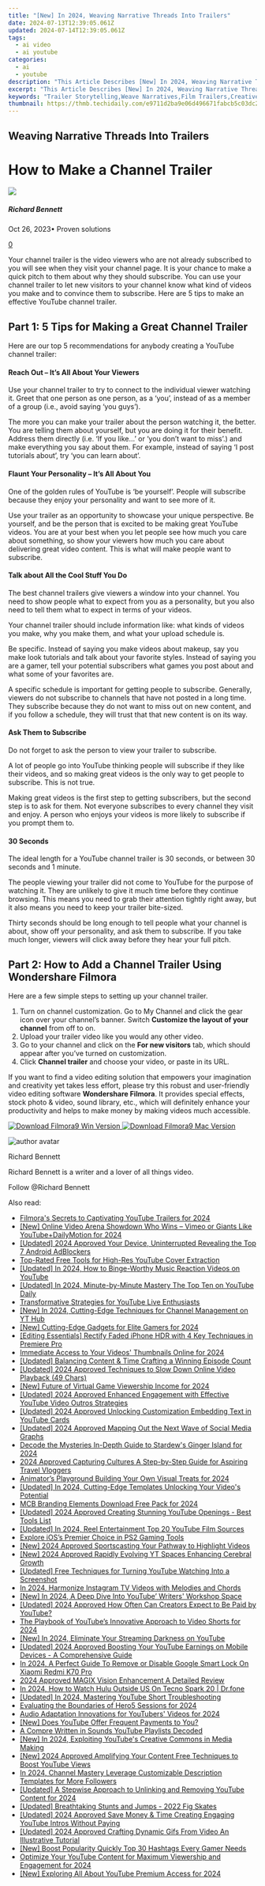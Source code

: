 ```yaml
---
title: "[New] In 2024, Weaving Narrative Threads Into Trailers"
date: 2024-07-13T12:39:05.061Z
updated: 2024-07-14T12:39:05.061Z
tags:
  - ai video
  - ai youtube
categories:
  - ai
  - youtube
description: "This Article Describes [New] In 2024, Weaving Narrative Threads Into Trailers"
excerpt: "This Article Describes [New] In 2024, Weaving Narrative Threads Into Trailers"
keywords: "Trailer Storytelling,Weave Narratives,Film Trailers,Creative Marketing,Engaging Synopses,Cinematic Threads,Plot Integration"
thumbnail: https://thmb.techidaily.com/e9711d2ba9e06d496671fabcb5c03dc2cfd9b4b1eb26d7f5f5a9a68662ceb542.jpg
---
```


## Weaving Narrative Threads Into Trailers

# How to Make a Channel Trailer

![](https://images.wondershare.com/filmora/article-images/richard-bennett.jpg)

##### Richard Bennett

 Oct 26, 2023• Proven solutions

[0](#commentsBoxSeoTemplate)

Your channel trailer is the video viewers who are not already subscribed to you will see when they visit your channel page. It is your chance to make a quick pitch to them about why they should subscribe. You can use your channel trailer to let new visitors to your channel know what kind of videos you make and to convince them to subscribe. Here are 5 tips to make an effective YouTube channel trailer.

## Part 1: 5 Tips for Making a Great Channel Trailer

Here are our top 5 recommendations for anybody creating a YouTube channel trailer:

#### Reach Out – It’s All About Your Viewers

Use your channel trailer to try to connect to the individual viewer watching it. Greet that one person as one person, as a ‘you’, instead of as a member of a group (i.e., avoid saying ‘you guys’).

The more you can make your trailer about the person watching it, the better. You are telling them about yourself, but you are doing it for their benefit. Address them directly (i.e. ‘If you like…’ or ‘you don’t want to miss’.) and make everything you say about them. For example, instead of saying ‘I post tutorials about’, try ‘you can learn about’.

#### Flaunt Your Personality – It’s All About You

One of the golden rules of YouTube is ‘be yourself’. People will subscribe because they enjoy your personality and want to see more of it.

Use your trailer as an opportunity to showcase your unique perspective. Be yourself, and be the person that is excited to be making great YouTube videos. You are at your best when you let people see how much you care about something, so show your viewers how much you care about delivering great video content. This is what will make people want to subscribe.

#### Talk about All the Cool Stuff You Do

The best channel trailers give viewers a window into your channel. You need to show people what to expect from you as a personality, but you also need to tell them what to expect in terms of your videos.

Your channel trailer should include information like: what kinds of videos you make, why you make them, and what your upload schedule is.

Be specific. Instead of saying you make videos about makeup, say you make look tutorials and talk about your favorite styles. Instead of saying you are a gamer, tell your potential subscribers what games you post about and what some of your favorites are.

A specific schedule is important for getting people to subscribe. Generally, viewers do not subscribe to channels that have not posted in a long time. They subscribe because they do not want to miss out on new content, and if you follow a schedule, they will trust that that new content is on its way.

#### Ask Them to Subscribe

Do not forget to ask the person to view your trailer to subscribe.

A lot of people go into YouTube thinking people will subscribe if they like their videos, and so making great videos is the only way to get people to subscribe. This is not true.

Making great videos is the first step to getting subscribers, but the second step is to ask for them. Not everyone subscribes to every channel they visit and enjoy. A person who enjoys your videos is more likely to subscribe if you prompt them to.

#### 30 Seconds

The ideal length for a YouTube channel trailer is 30 seconds, or between 30 seconds and 1 minute.

The people viewing your trailer did not come to YouTube for the purpose of watching it. They are unlikely to give it much time before they continue browsing. This means you need to grab their attention tightly right away, but it also means you need to keep your trailer bite-sized.

Thirty seconds should be long enough to tell people what your channel is about, show off your personality, and ask them to subscribe. If you take much longer, viewers will click away before they hear your full pitch.

## Part 2: How to Add a Channel Trailer Using Wondershare Filmora

Here are a few simple steps to setting up your channel trailer.

1. Turn on channel customization. Go to My Channel and click the gear icon over your channel’s banner. Switch **Customize the layout of your channel** from off to on.
2. Upload your trailer video like you would any other video.
3. Go to your channel and click on the **For new visitors** tab, which should appear after you’ve turned on customization.
4. Click **Channel trailer** and choose your video, or paste in its URL.

If you want to find a video editing solution that empowers your imagination and creativity yet takes less effort, please try this robust and user-friendly video editing software **Wondershare Filmora**. It provides special effects, stock photo & video, sound library, etc., which will definitely enhance your productivity and helps to make money by making videos much accessible.

[![Download Filmora9 Win Version](https://images.wondershare.com/filmora/guide/download-btn-win.jpg) ](https://tools.techidaily.com/wondershare/filmora/download/) [![Download Filmora9 Mac Version](https://images.wondershare.com/filmora/guide/download-btn-mac.jpg) ](https://tools.techidaily.com/wondershare/filmora/download/)

![author avatar](https://images.wondershare.com/filmora/article-images/richard-bennett.jpg)

Richard Bennett

Richard Bennett is a writer and a lover of all things video.

Follow @Richard Bennett


<ins class="adsbygoogle"
     style="display:block"
     data-ad-format="autorelaxed"
     data-ad-client="ca-pub-7571918770474297"
     data-ad-slot="1223367746"></ins>



<ins class="adsbygoogle"
     style="display:block"
     data-ad-client="ca-pub-7571918770474297"
     data-ad-slot="8358498916"
     data-ad-format="auto"
     data-full-width-responsive="true"></ins>



<span class="atpl-alsoreadstyle">Also read:</span>
<div><ul>
<li><a href="https://youtube-sure.techidaily.com/ras-secrets-to-captivating-youtube-trailers-for-2024/"><u>Filmora's Secrets to Captivating YouTube Trailers for 2024</u></a></li>
<li><a href="https://youtube-sure.techidaily.com/nline-video-arena-showdown-who-wins-vimeo-or-giants-like-youtubeplusdailymotion-for-2024/"><u>[New] Online Video Arena Showdown  Who Wins – Vimeo or Giants Like YouTube+DailyMotion for 2024</u></a></li>
<li><a href="https://youtube-sure.techidaily.com/ed-2024-approved-your-device-uninterrupted-revealing-the-top-7-android-adblockers/"><u>[Updated] 2024 Approved  Your Device, Uninterrupted  Revealing the Top 7 Android AdBlockers</u></a></li>
<li><a href="https://youtube-sure.techidaily.com/ated-free-tools-for-high-res-youtube-cover-extraction/"><u>Top-Rated Free Tools for High-Res YouTube Cover Extraction</u></a></li>
<li><a href="https://youtube-sure.techidaily.com/ed-in-2024-how-to-binge-worthy-music-reaction-videos-on-youtube/"><u>[Updated] In 2024, How to Binge-Worthy Music Reaction Videos on YouTube</u></a></li>
<li><a href="https://youtube-sure.techidaily.com/ed-in-2024-minute-by-minute-mastery-the-top-ten-on-youtube-daily/"><u>[Updated] In 2024, Minute-by-Minute Mastery  The Top Ten on YouTube Daily</u></a></li>
<li><a href="https://youtube-sure.techidaily.com/formative-strategies-for-youtube-live-enthusiasts/"><u>Transformative Strategies for YouTube Live Enthusiasts</u></a></li>
<li><a href="https://youtube-sure.techidaily.com/n-2024-cutting-edge-techniques-for-channel-management-on-yt-hub/"><u>[New] In 2024, Cutting-Edge Techniques for Channel Management on YT Hub</u></a></li>
<li><a href="https://youtube-sure.techidaily.com/utting-edge-gadgets-for-elite-gamers-for-2024/"><u>[New] Cutting-Edge Gadgets for Elite Gamers for 2024</u></a></li>
<li><a href="https://extra-hints.techidaily.com/editing-essentials-rectify-faded-iphone-hdr-with-4-key-techniques-in-premiere-pro/"><u>[Editing Essentials] Rectify Faded iPhone HDR with 4 Key Techniques in Premiere Pro</u></a></li>
<li><a href="https://youtube-stream.techidaily.com/immediate-access-to-your-videos-thumbnails-online-for-2024/"><u>Immediate Access to Your Videos' Thumbnails Online for 2024</u></a></li>
<li><a href="https://extra-information.techidaily.com/updated-balancing-content-and-time-crafting-a-winning-episode-count/"><u>[Updated] Balancing Content & Time  Crafting a Winning Episode Count</u></a></li>
<li><a href="https://youtube-sure.techidaily.com/ed-2024-approved-techniques-to-slow-down-online-video-playback-49-chars/"><u>[Updated] 2024 Approved  Techniques to Slow Down Online Video Playback (49 Chars)</u></a></li>
<li><a href="https://youtube-sure.techidaily.com/uture-of-virtual-game-viewership-income-for-2024/"><u>[New] Future of Virtual Game Viewership Income for 2024</u></a></li>
<li><a href="https://youtube-sure.techidaily.com/ed-2024-approved-enhanced-engagement-with-effective-youtube-video-outros-strategies/"><u>[Updated] 2024 Approved  Enhanced Engagement with Effective YouTube Video Outros Strategies</u></a></li>
<li><a href="https://youtube-sure.techidaily.com/ed-2024-approved-unlocking-customization-embedding-text-in-youtube-cards/"><u>[Updated] 2024 Approved  Unlocking Customization  Embedding Text in YouTube Cards</u></a></li>
<li><a href="https://youtube-sure.techidaily.com/ed-2024-approved-mapping-out-the-next-wave-of-social-media-graphs/"><u>[Updated] 2024 Approved  Mapping Out the Next Wave of Social Media Graphs</u></a></li>
<li><a href="https://screen-sharing-recording.techidaily.com/decode-the-mysteries-in-depth-guide-to-stardews-ginger-island-for-2024/"><u>Decode the Mysteries  In-Depth Guide to Stardew's Ginger Island for 2024</u></a></li>
<li><a href="https://youtube-video-recordings.techidaily.com/2024-approved-capturing-cultures-a-step-by-step-guide-for-aspiring-travel-vloggers/"><u>2024 Approved  Capturing Cultures  A Step-by-Step Guide for Aspiring Travel Vloggers</u></a></li>
<li><a href="https://youtube-sure.techidaily.com/tors-playground-building-your-own-visual-treats-for-2024/"><u>Animator’s Playground  Building Your Own Visual Treats for 2024</u></a></li>
<li><a href="https://youtube-sure.techidaily.com/ed-in-2024-cutting-edge-templates-unlocking-your-videos-potential/"><u>[Updated] In 2024, Cutting-Edge Templates Unlocking Your Video's Potential</u></a></li>
<li><a href="https://youtube-sure.techidaily.com/randing-elements-download-free-pack-for-2024/"><u>MCB Branding Elements  Download Free Pack for 2024</u></a></li>
<li><a href="https://youtube-sure.techidaily.com/ed-2024-approved-creating-stunning-youtube-openings-best-tools-list/"><u>[Updated] 2024 Approved  Creating Stunning YouTube Openings - Best Tools List</u></a></li>
<li><a href="https://youtube-sure.techidaily.com/ed-in-2024-reel-entertainment-top-20-youtube-film-sources/"><u>[Updated] In 2024, Reel Entertainment  Top 20 YouTube Film Sources</u></a></li>
<li><a href="https://visual-screen-recording.techidaily.com/explore-ioss-premier-choice-in-ps2-gaming-tools/"><u>Explore iOS’s Premier Choice in PS2 Gaming Tools</u></a></li>
<li><a href="https://youtube-sure.techidaily.com/024-approved-sportscasting-your-pathway-to-highlight-videos/"><u>[New] 2024 Approved  Sportscasting  Your Pathway to Highlight Videos</u></a></li>
<li><a href="https://youtube-sure.techidaily.com/024-approved-rapidly-evolving-yt-spaces-enhancing-cerebral-growth/"><u>[New] 2024 Approved  Rapidly Evolving YT Spaces Enhancing Cerebral Growth</u></a></li>
<li><a href="https://youtube-sure.techidaily.com/ed-free-techniques-for-turning-youtube-watching-into-a-screenshot/"><u>[Updated] Free Techniques for Turning YouTube Watching Into a Screenshot</u></a></li>
<li><a href="https://voice-adjusting.techidaily.com/in-2024-harmonize-instagram-tv-videos-with-melodies-and-chords/"><u>In 2024, Harmonize Instagram TV Videos with Melodies and Chords</u></a></li>
<li><a href="https://youtube-sure.techidaily.com/n-2024-a-deep-dive-into-youtube-writers-workshop-space/"><u>[New] In 2024, A Deep Dive Into YouTube’ Writers' Workshop Space</u></a></li>
<li><a href="https://youtube-sure.techidaily.com/ed-2024-approved-how-often-can-creators-expect-to-be-paid-by-youtube/"><u>[Updated] 2024 Approved  How Often Can Creators Expect to Be Paid by YouTube?</u></a></li>
<li><a href="https://youtube-sure.techidaily.com/laybook-of-youtubes-innovative-approach-to-video-shorts-for-2024/"><u>The Playbook of YouTube’s Innovative Approach to Video Shorts for 2024</u></a></li>
<li><a href="https://youtube-sure.techidaily.com/n-2024-eliminate-your-streaming-darkness-on-youtube/"><u>[New] In 2024, Eliminate Your Streaming Darkness on YouTube</u></a></li>
<li><a href="https://youtube-sure.techidaily.com/ed-2024-approved-boosting-your-youtube-earnings-on-mobile-devices-a-comprehensive-guide/"><u>[Updated] 2024 Approved  Boosting Your YouTube Earnings on Mobile Devices - A Comprehensive Guide</u></a></li>
<li><a href="https://unlock-android.techidaily.com/in-2024-a-perfect-guide-to-remove-or-disable-google-smart-lock-on-xiaomi-redmi-k70-pro-by-drfone-android/"><u>In 2024, A Perfect Guide To Remove or Disable Google Smart Lock On Xiaomi Redmi K70 Pro</u></a></li>
<li><a href="https://extra-support.techidaily.com/2024-approved-magix-vision-enhancement-a-detailed-review/"><u>2024 Approved  MAGIX Vision Enhancement  A Detailed Review</u></a></li>
<li><a href="https://phone-solutions.techidaily.com/in-2024-how-to-watch-hulu-outside-us-on-tecno-spark-20-drfone-by-drfone-virtual-android/"><u>In 2024, How to Watch Hulu Outside US On Tecno Spark 20 | Dr.fone</u></a></li>
<li><a href="https://youtube-sure.techidaily.com/ed-in-2024-mastering-youtube-short-troubleshooting/"><u>[Updated] In 2024, Mastering YouTube Short Troubleshooting</u></a></li>
<li><a href="https://some-knowledge.techidaily.com/evaluating-the-boundaries-of-hero5-sessions-for-2024/"><u>Evaluating the Boundaries of Hero5 Sessions for 2024</u></a></li>
<li><a href="https://youtube-sure.techidaily.com/-adaptation-innovations-for-youtubers-videos-for-2024/"><u>Audio Adaptation Innovations for YouTubers' Videos for 2024</u></a></li>
<li><a href="https://youtube-sure.techidaily.com/oes-youtube-offer-frequent-payments-to-you/"><u>[New] Does YouTube Offer Frequent Payments to You?</u></a></li>
<li><a href="https://youtube-sure.techidaily.com/pre-written-in-sounds-youtube-playlists-decoded/"><u>A Compre Written in Sounds  YouTube Playlists Decoded</u></a></li>
<li><a href="https://youtube-sure.techidaily.com/n-2024-exploiting-youtubes-creative-commons-in-media-making/"><u>[New] In 2024, Exploiting YouTube's Creative Commons in Media Making</u></a></li>
<li><a href="https://youtube-sure.techidaily.com/024-approved-amplifying-your-content-free-techniques-to-boost-youtube-views/"><u>[New] 2024 Approved  Amplifying Your Content  Free Techniques to Boost YouTube Views</u></a></li>
<li><a href="https://youtube-sure.techidaily.com/24-channel-mastery-leverage-customizable-description-templates-for-more-followers/"><u>In 2024, Channel Mastery  Leverage Customizable Description Templates for More Followers</u></a></li>
<li><a href="https://facebook-video-share.techidaily.com/updated-a-stepwise-approach-to-unlinking-and-removing-youtube-content-for-2024/"><u>[Updated] A Stepwise Approach to Unlinking and Removing YouTube Content for 2024</u></a></li>
<li><a href="https://extra-tips.techidaily.com/updated-breathtaking-stunts-and-jumps-2022-fig-skates/"><u>[Updated] Breathtaking Stunts and Jumps - 2022 Fig Skates</u></a></li>
<li><a href="https://youtube-sure.techidaily.com/ed-2024-approved-save-money-and-time-creating-engaging-youtube-intros-without-paying/"><u>[Updated] 2024 Approved  Save Money & Time  Creating Engaging YouTube Intros Without Paying</u></a></li>
<li><a href="https://youtube-sure.techidaily.com/ed-2024-approved-crafting-dynamic-gifs-from-video-an-illustrative-tutorial/"><u>[Updated] 2024 Approved  Crafting Dynamic Gifs From Video  An Illustrative Tutorial</u></a></li>
<li><a href="https://youtube-sure.techidaily.com/oost-popularity-quickly-top-30-hashtags-every-gamer-needs/"><u>[New] Boost Popularity Quickly  Top 30 Hashtags Every Gamer Needs</u></a></li>
<li><a href="https://youtube-sure.techidaily.com/ize-your-youtube-content-for-maximum-viewership-and-engagement-for-2024/"><u>Optimize Your YouTube Content for Maximum Viewership and Engagement for 2024</u></a></li>
<li><a href="https://youtube-sure.techidaily.com/xploring-all-about-youtube-premium-access-for-2024/"><u>[New] Exploring All About YouTube Premium Access for 2024</u></a></li>
</ul></div>

